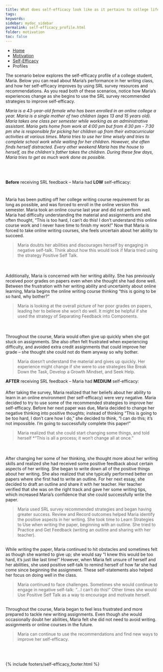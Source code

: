 ```yaml
---
title: What does self-efficacy look like as it pertains to college life?
tags: 
keywords: 
sidebar: mydoc_sidebar
permalink: self-efficacy_profile.html
folder: motivation
toc: false
---
```


<ul class="breadcrumb">
    <li><a href="index.html">Home</a></li>
    <li><a href="motivation.html">Motivation</a></li>
    <li><a href="self-efficacy.html">Self-Efficacy</a></li>
    <li class="active">Profiles</li>
</ul>

The scenario below explores the self-efficacy profile of a college student, Maria. Below you can read about Maria’s performance in her writing class, and how her self-efficacy improves by using SRL survey resources and recommendations. As you read both of these scenarios, notice how Maria’s experiences change as she begins to use the SRL survey recommended strategies to improve self-efficacy.

<div markdown="span" class="alert alert-info" role="alert"><i class="fa fa-info-circle">
Maria is a 43-year-old female who has been enrolled in an online college a year. Maria is a single mother of two children (ages 13 and 15 years old). Maria takes one class per semester while working as an administrative assistant. Maria gets home from work at 4:00 pm but from 4:30 pm - 7:30 pm she is responsible for picking her children up from their extracurricular activities at various times. Maria tries to use her time wisely and tries to complete school work while waiting for her children. However, she often finds herself distracted. Every other weekend Maria has the house to herself, as the children's father takes the children. During these few days, Maria tries to get as much work done as possible. </i>

</div>

<br>
<br>
<br>

**Before** receiving SRL feedback – Maria had  **LOW** self-efficacy:

<div class="col-md-6" style="margin-top: 40px"> <!-- Adjust the margin-top until the text displays where you want -->
Maria has been putting off her college writing course requirement for as long as possible, and was forced to enroll in the online version this semester. Maria took an online course last year and did not perform well. Maria had difficulty understanding the material and assignments and she often thought, “This is too hard, I can’t do this! I don’t understand this online course work and I never have time to finish my work!” Now that Maria is forced to take online writing courses, she feels uncertain about her ability to succeed. </div><div class="col-md-6"><blockquote class="oval-thought">
Maria doubts her abilities and discourages herself by engaging in negative self-talk. Think about how this would look if Maria tried using the strategy Positive Self Talk. 
</blockquote></div>
<div class="col-md-6" style="margin-top: 50px"> <!-- Adjust the margin-top until the text displays where you want -->
Additionally, Maria is concerned with her writing ability. She has previously received poor grades on papers even when she thought she had done well. Between the frustration with her writing ability and uncertainty about online learning, Maria begins the online writing course thinking “this is going to be so hard, why bother?” </div><div class="col-md-6"><blockquote class="oval-thought">
Maria is looking at the overall picture of her poor grades on papers, leading her to believe she won’t do well. It might be helpful if she used the strategy of Separating Feedback into Components.
</blockquote></div>
<div class="col-md-6" style="margin-top: 50px"> <!-- Adjust the margin-top until the text displays where you want -->
Throughout the course, Maria would often give up quickly when she got stuck on assignments. She also often felt frustrated when experiencing difficulty, and avoided extra credit assignments that could improve her grade – she thought she could not do them anyway so why bother. </div><div class="col-md-6"><blockquote class="oval-thought">
Maria doesn’t understand the material and gives up quickly. Her experience might change if she were to use strategies like Break Down the Task, Develop a Growth Mindset, and Seek Help.
</blockquote></div>


 
 **AFTER** receiving SRL feedback – Maria had **MEDIUM** self-efficacy:
 
 <div class="col-md-6" style="margin-top: 20px"> <!-- Adjust the margin-top until the text displays where you want -->
After taking the survey, Maria realized that her beliefs about her ability to learn in an online environment (her self-efficacy) were very negative. Maria decided to try to use some of the recommended strategies to improve her self-efficacy. Before her next paper was due, Maria decided to change her negative thinking into positive thoughts; instead of thinking “This is going to be too hard, I don’t care how I do,” she decided to think, “I can do this; it’s not impossible. I’m going to successfully complete this paper!” </div><div class="col-md-6"><blockquote class="oval-thought">
Maria realized that she could start changing some things, and told herself *“This is all a process; it won’t change all at once.” 
</blockquote></div>
 
 <div class="col-md-6" style="margin-top: 50px"> <!-- Adjust the margin-top until the text displays where you want -->
After changing her some of her thinking, she thought more about her writing skills and realized she had received some positive feedback about certain aspects of her writing. She began to write down all of the positive things about her writing. She also realized that she typically performed better on papers where she first had to write an outline. For her next essay, she decided to draft an outline and share it with her teacher. Her teacher verified that she was on the right track and gave her some writing tips, which increased Maria’s confidence that she could successfully write the paper. </div><div class="col-md-6"><blockquote class="oval-thought">
Maria used SRL survey recommended strategies and began having greater success. Review and Record outcomes helped Maria identify the positive aspects in her writing. She took time to Learn Strategies to Use when writing the paper, beginning with an outline. She tried to Practice and Get Feedback (writing an outline and sharing with her teacher). 
</blockquote></div>

<div class="col-md-6" style="margin-top: 30px"> <!-- Adjust the margin-top until the text displays where you want -->
While writing the paper, Maria continued to hit obstacles and sometimes felt as though she wanted to give up; she would say “I knew this would be too hard, it’s just like last time!” However, when Maria felt unsure of herself and her abilities, she used positive self-talk to remind herself of how far she had come since beginning the assignment. These self-statements also helped her focus on doing well in the class. </div><div class="col-md-6"><blockquote class="oval-thought">
Maria continued to face challenges. Sometimes she would continue to engage in negative self-talk: “…I can’t do this!” Other times she would Use Positive Self Talk as a way to encourage and motivate herself. 
</blockquote></div>

<div class="col-md-6" style="margin-top: 30px"> <!-- Adjust the margin-top until the text displays where you want -->
Throughout the course, Maria began to feel less frustrated and more prepared to tackle new writing assignments. Even though she would occasionally doubt her abilities, Maria felt she did not need to avoid writing. assignments or online courses in the future. </div><div class="col-md-6"><blockquote class="oval-thought">
Maria can continue to use the recommendations and find new ways to improve her self-efficacy. 
</blockquote></div>


<br>
<br>
<br>
{% include footers/self-efficacy_footer.html %}




